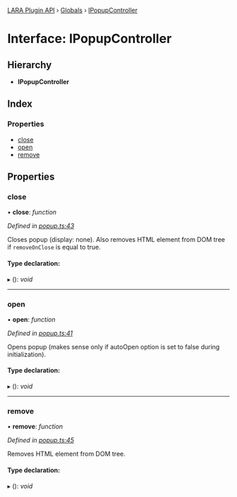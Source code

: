 [LARA Plugin API](../README.md) › [Globals](../globals.md) › [IPopupController](ipopupcontroller.md)

# Interface: IPopupController

## Hierarchy

* **IPopupController**

## Index

### Properties

* [close](ipopupcontroller.md#close)
* [open](ipopupcontroller.md#open)
* [remove](ipopupcontroller.md#remove)

## Properties

###  close

• **close**: *function*

*Defined in [popup.ts:43](../../../lara-typescript/src/plugin-api/popup.ts#L43)*

Closes popup (display: none). Also removes HTML element from DOM tree if `removeOnClose` is equal to true.

#### Type declaration:

▸ (): *void*

___

###  open

• **open**: *function*

*Defined in [popup.ts:41](../../../lara-typescript/src/plugin-api/popup.ts#L41)*

Opens popup (makes sense only if autoOpen option is set to false during initialization).

#### Type declaration:

▸ (): *void*

___

###  remove

• **remove**: *function*

*Defined in [popup.ts:45](../../../lara-typescript/src/plugin-api/popup.ts#L45)*

Removes HTML element from DOM tree.

#### Type declaration:

▸ (): *void*
